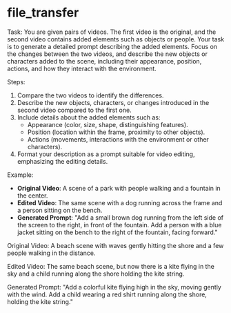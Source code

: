# file_transfer

Task: You are given pairs of videos. The first video is the original, and the second video contains added elements such as objects or people. Your task is to generate a detailed prompt describing the added elements. Focus on the changes between the two videos, and describe the new objects or characters added to the scene, including their appearance, position, actions, and how they interact with the environment.

Steps:
1. Compare the two videos to identify the differences.
2. Describe the new objects, characters, or changes introduced in the second video compared to the first one.
3. Include details about the added elements such as:
   - Appearance (color, size, shape, distinguishing features).
   - Position (location within the frame, proximity to other objects).
   - Actions (movements, interactions with the environment or other characters).
4. Format your description as a prompt suitable for video editing, emphasizing the editing details.

Example:
- **Original Video**: A scene of a park with people walking and a fountain in the center.
- **Edited Video**: The same scene with a dog running across the frame and a person sitting on the bench.
- **Generated Prompt**: "Add a small brown dog running from the left side of the screen to the right, in front of the fountain. Add a person with a blue jacket sitting on the bench to the right of the fountain, facing forward."

Original Video: A beach scene with waves gently hitting the shore and a few people walking in the distance.

Edited Video: The same beach scene, but now there is a kite flying in the sky and a child running along the shore holding the kite string.

Generated Prompt: "Add a colorful kite flying high in the sky, moving gently with the wind. Add a child wearing a red shirt running along the shore, holding the kite string."
